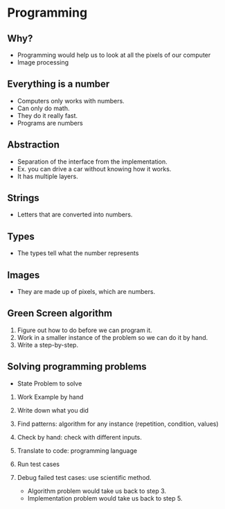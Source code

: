 # Programming
## Why?
- Programming would help us to look at all the pixels of our computer
- Image processing
## Everything is a number
- Computers only works with numbers.
- Can only do math.
- They do it really fast.
- Programs are numbers
## Abstraction
- Separation of the interface from the implementation.
- Ex. you can drive a car without knowing how it works.
- It has multiple layers.
## Strings
- Letters that are converted into numbers.
## Types
- The types tell what the number represents
## Images
- They are made up of pixels, which are numbers.
## Green Screen algorithm
1. Figure out how to do before we can program it.
2. Work in a smaller instance of the problem so we can do it by hand.
3. Write a step-by-step.
## Solving programming problems
* State Problem to solve
1. Work Example by hand
2. Write down what you did
3. Find patterns: algorithm for any instance (repetition, condition, values)
4. Check by hand: check with different inputs.
5. Translate to code: programming language
6. Run test cases
7. Debug failed test cases: use scientific method.
    
    * Algorithm problem would take us back to step 3.
    * Implementation problem would take us back to step 5. 

